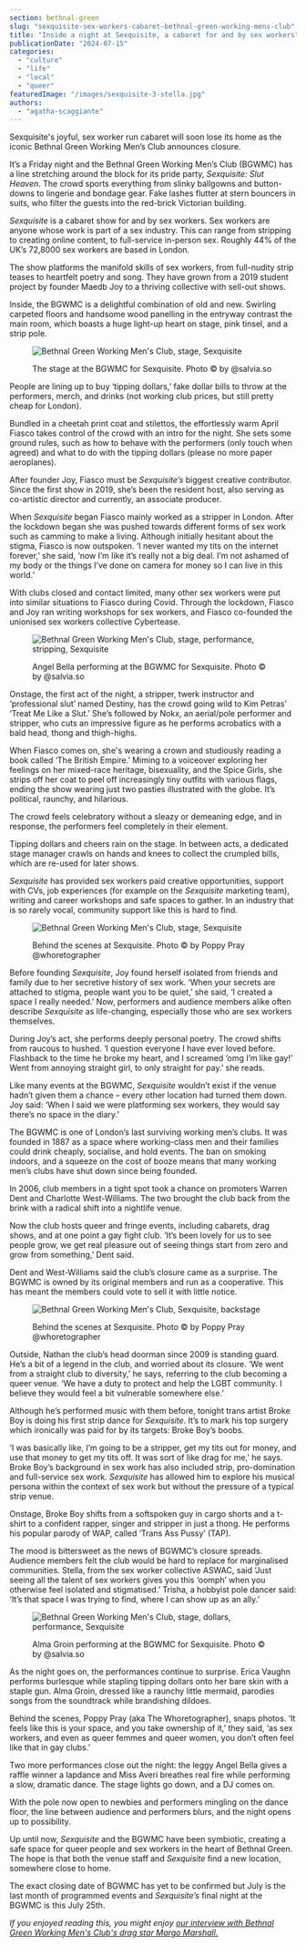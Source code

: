 ```yaml
---
section: bethnal-green
slug: "sexquisite-sex-workers-cabaret-bethnal-green-working-mens-club"
title: "Inside a night at Sexquisite, a cabaret for and by sex workers"
publicationDate: "2024-07-15"
categories: 
  - "culture"
  - "life"
  - "local"
  - "queer"
featuredImage: "/images/sexquisite-3-stella.jpg"
authors: 
  - "agatha-scaggiante"
---
```


Sexquisite's joyful, sex worker run cabaret will soon lose its home as the iconic Bethnal Green Working Men’s Club announces closure.

It’s a Friday night and the Bethnal Green Working Men’s Club (BGWMC) has a line stretching around the block for its pride party, _Sexquisite: Slut Heaven_. The crowd sports everything from slinky ballgowns and button-downs to lingerie and bondage gear. Fake lashes flutter at stern bouncers in suits, who filter the guests into the red-brick Victorian building.  

_Sexquisite_ is a cabaret show for and by sex workers. Sex workers are anyone whose work is part of a sex industry. This can range from stripping to creating online content, to full-service in-person sex. Roughly 44% of the UK’s 72,8000 sex workers are based in London. 

The show platforms the manifold skills of sex workers, from full-nudity strip teases to heartfelt poetry and song. They have grown from a 2019 student project by founder Maedb Joy to a thriving collective with sell-out shows. 

Inside, the BGWMC is a delightful combination of old and new. Swirling carpeted floors and handsome wood panelling in the entryway contrast the main room, which boasts a huge light-up heart on stage, pink tinsel, and a strip pole.

<figure>

![Bethnal Green Working Men's Club, stage, Sexquisite](/images/sexquisite-1-stella-1024x683.jpg)

<figcaption>

The stage at the BGWMC for Sexquisite. Photo © by @salvia.so

</figcaption>

</figure>

People are lining up to buy ‘tipping dollars,’ fake dollar bills to throw at the performers, merch, and drinks (not working club prices, but still pretty cheap for London). 

Bundled in a cheetah print coat and stilettos, the effortlessly warm April Fiasco takes control of the crowd with an intro for the night. She sets some ground rules, such as how to behave with the performers (only touch when agreed) and what to do with the tipping dollars (please no more paper aeroplanes). 

After founder Joy, Fiasco must be _Sexquisite’s_ biggest creative contributor. Since the first show in 2019, she’s been the resident host, also serving as co-artistic director and currently, an associate producer. 

When _Sexquisite_ began Fiasco mainly worked as a stripper in London. After the lockdown began she was pushed towards different forms of sex work such as camming to make a living. Although initially hesitant about the stigma, Fiasco is now outspoken. ‘I never wanted my tits on the internet forever,’ she said, ‘now I’m like it’s really not a big deal. I’m not ashamed of my body or the things I’ve done on camera for money so I can live in this world.’ 

With clubs closed and contact limited, many other sex workers were put into similar situations to Fiasco during Covid. Through the lockdown, Fiasco and Joy ran writing workshops for sex workers, and Fiasco co-founded the unionised sex workers collective Cybertease. 

<figure>

![Bethnal Green Working Men's Club, stage, performance, stripping, Sexquisite](/images/sexquisite-portrait-poppy-2.jpg)

<figcaption>

Angel Bella performing at the BGWMC for Sexquisite. Photo © by @salvia.so

</figcaption>

</figure>

Onstage, the first act of the night, a stripper, twerk instructor and ‘professional slut’ named Destiny, has the crowd going wild to Kim Petras’ ‘Treat Me Like a Slut.’ She’s followed by Nokx, an aerial/pole performer and stripper, who cuts an impressive figure as he performs acrobatics with a bald head, thong and thigh-highs. 

When Fiasco comes on, she's wearing a crown and studiously reading a book called ‘The British Empire.’ Miming to a voiceover exploring her feelings on her mixed-race heritage, bisexuality, and the Spice Girls, she strips off her coat to peel off increasingly tiny outfits with various flags, ending the show wearing just two pasties illustrated with the globe. It’s political, raunchy, and hilarious.

The crowd feels celebratory without a sleazy or demeaning edge, and in response, the performers feel completely in their element. 

Tipping dollars and cheers rain on the stage. In between acts, a dedicated stage manager crawls on hands and knees to collect the crumpled bills, which are re-used for later shows. 

_Sexquisite_ has provided sex workers paid creative opportunities, support with CVs, job experiences (for example on the _Sexquisite_ marketing team), writing and career workshops and safe spaces to gather. In an industry that is so rarely vocal, community support like this is hard to find. 

<figure>

![Bethnal Green Working Men's Club, stage, Sexquisite](/images/sexquisite-2-poppy.jpg)

<figcaption>

Behind the scenes at Sexquisite. Photo © by Poppy Pray @whoretographer

</figcaption>

</figure>

Before founding _Sexquisite_, Joy found herself isolated from friends and family due to her secretive history of sex work. ‘When your secrets are attached to stigma, people want you to be quiet,’ she said, ‘I created a space I really needed.’ Now, performers and audience members alike often describe _Sexquisite_ as life-changing, especially those who are sex workers themselves. 

During Joy’s act, she performs deeply personal poetry. The crowd shifts from raucous to hushed. ‘I question everyone I have ever loved before. Flashback to the time he broke my heart, and I screamed ‘omg I’m like gay!’ Went from annoying straight girl, to only straight for pay.’ she reads.

Like many events at the BGWMC, _Sexquisite_ wouldn’t exist if the venue hadn’t given them a chance – every other location had turned them down. Joy said: ‘When I said we were platforming sex workers, they would say there’s no space in the diary.’ 

The BGWMC is one of London’s last surviving working men’s clubs. It was founded in 1887 as a space where working-class men and their families could drink cheaply, socialise, and hold events. The ban on smoking indoors, and a squeeze on the cost of booze means that many working men’s clubs have shut down since being founded. 

In 2006, club members in a tight spot took a chance on promoters Warren Dent and Charlotte West-Williams. The two brought the club back from the brink with a radical shift into a nightlife venue. 

Now the club hosts queer and fringe events, including cabarets, drag shows, and at one point a gay fight club. ‘It’s been lovely for us to see people grow, we get real pleasure out of seeing things start from zero and grow from something,’ Dent said. 

Dent and West-Williams said the club’s closure came as a surprise. The BGWMC is owned by its original members and run as a cooperative. This has meant the members could vote to sell it with little notice.

<figure>

![Bethnal Green Working Men's Club, Sexquisite, backstage](/images/sexquisite-poppy-1-1024x683.jpg)

<figcaption>

Behind the scenes at Sexquisite. Photo © by Poppy Pray @whoretographer

</figcaption>

</figure>

Outside, Nathan the club’s head doorman since 2009 is standing guard. He’s a bit of a legend in the club, and worried about its closure. ‘We went from a straight club to diversity,’ he says, referring to the club becoming a queer venue. ‘We have a duty to protect and help the LGBT community. I believe they would feel a bit vulnerable somewhere else.’ 

Although he’s performed music with them before, tonight trans artist Broke Boy is doing his first strip dance for _Sexquisite_. It’s to mark his top surgery which ironically was paid for by its targets: Broke Boy’s boobs. 

‘I was basically like, I’m going to be a stripper, get my tits out for money, and use that money to get my tits off. It was sort of like drag for me,’ he says. Broke Boy’s background in sex work has also included strip, pro-domination and full-service sex work. _Sexquisite_ has allowed him to explore his musical persona within the context of sex work but without the pressure of a typical strip venue.  

Onstage, Broke Boy shifts from a softspoken guy in cargo shorts and a t-shirt to a confident rapper, singer and stripper in just a thong. He performs his popular parody of WAP, called ‘Trans Ass Pussy’ (TAP). 

The mood is bittersweet as the news of BGWMC’s closure spreads. Audience members felt the club would be hard to replace for marginalised communities. Stella, from the sex worker collective ASWAC, said ‘Just seeing all the talent of sex workers gives you this ‘oomph’ when you otherwise feel isolated and stigmatised.’ Trisha, a hobbyist pole dancer said: ‘It’s that space I was trying to find, where I can show up as an ally.’

<figure>

![Bethnal Green Working Men's Club, stage, dollars, performance, Sexquisite](/images/sexquisite-2-stella-1024x683.jpg)

<figcaption>

Alma Groin performing at the BGWMC for Sexquisite. Photo © by @salvia.so

</figcaption>

</figure>

As the night goes on, the performances continue to surprise. Erica Vaughn performs burlesque while stapling tipping dollars onto her bare skin with a staple gun. Alma Groin, dressed like a raunchy little mermaid, parodies songs from the soundtrack while brandishing dildoes.

Behind the scenes, Poppy Pray (aka The Whoretographer), snaps photos. ‘It feels like this is your space, and you take ownership of it,’ they said, ‘as sex workers, and even as queer femmes and queer women, you don’t often feel like that in gay clubs.’ 

Two more performances close out the night: the leggy Angel Bella gives a raffle winner a lapdance and Miss Averi breathes real fire while performing a slow, dramatic dance. The stage lights go down, and a DJ comes on. 

With the pole now open to newbies and performers mingling on the dance floor, the line between audience and performers blurs, and the night opens up to possibility. 

Up until now, _Sexquisite_ and the BGWMC have been symbiotic, creating a safe space for queer people and sex workers in the heart of Bethnal Green. The hope is that both the venue staff and _Sexquisite_ find a new location, somewhere close to home. 

The exact closing date of BGWMC has yet to be confirmed but July is the last month of programmed events and _Sexquisite’s_ final night at the BGWMC is this July 25th.

_If you enjoyed reading this, you might enjoy [our interview with Bethnal Green Working Men's Club's drag star Margo Marshall.](https://bethnalgreenlondon.co.uk/bethnal-green-working-mens-club-margo-marshall-interview/)_
